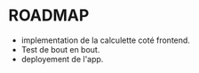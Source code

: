 # ROADMAP

- implementation de la calculette coté frontend.
- Test de bout en bout.
- deployement de l'app.
